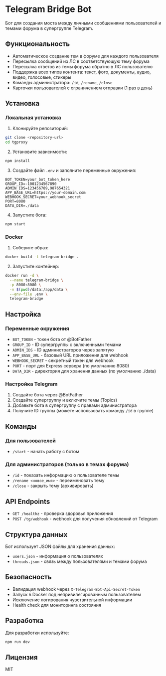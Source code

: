 # Telegram Bridge Bot

Бот для создания моста между личными сообщениями пользователей и темами форума в супергруппе Telegram.

## Функциональность

- Автоматическое создание тем в форуме для каждого пользователя
- Пересылка сообщений из ЛС в соответствующую тему форума
- Пересылка ответов из темы форума обратно в ЛС пользователю
- Поддержка всех типов контента: текст, фото, документы, аудио, видео, голосовые, стикеры
- Команды администратора: `/id`, `/rename`, `/close`
- Карточки пользователей с ограничением отправки (1 раз в день)

## Установка

### Локальная установка

1. Клонируйте репозиторий:
```bash
git clone <repository-url>
cd tgproxy
```

2. Установите зависимости:
```bash
npm install
```

3. Создайте файл `.env` и заполните переменные окружения:
```env
BOT_TOKEN=your_bot_token_here
GROUP_ID=-1001234567890
ADMIN_IDS=123456789,987654321
APP_BASE_URL=https://your-domain.com
WEBHOOK_SECRET=your_webhook_secret
PORT=8080
DATA_DIR=./data
```

4. Запустите бота:
```bash
npm start
```

### Docker

1. Соберите образ:
```bash
docker build -t telegram-bridge .
```

2. Запустите контейнер:
```bash
docker run -d \
  --name telegram-bridge \
  -p 8080:8080 \
  -v $(pwd)/data:/app/data \
  --env-file .env \
  telegram-bridge
```

## Настройка

### Переменные окружения

- `BOT_TOKEN` - токен бота от @BotFather
- `GROUP_ID` - ID супергруппы с включенными темами
- `ADMIN_IDS` - ID администраторов через запятую
- `APP_BASE_URL` - базовый URL приложения для webhook
- `WEBHOOK_SECRET` - секретный токен для webhook
- `PORT` - порт для Express сервера (по умолчанию 8080)
- `DATA_DIR` - директория для хранения данных (по умолчанию ./data)

### Настройка Telegram

1. Создайте бота через @BotFather
2. Создайте супергруппу и включите темы (Topics)
3. Добавьте бота в супергруппу с правами администратора
4. Получите ID группы (можете использовать команду `/id` в группе)

## Команды

### Для пользователей
- `/start` - начать работу с ботом

### Для администраторов (только в темах форума)
- `/id` - показать информацию о пользователе темы
- `/rename <новое_имя>` - переименовать тему
- `/close` - закрыть тему (архивировать)

## API Endpoints

- `GET /healthz` - проверка здоровья приложения
- `POST /tg/webhook` - webhook для получения обновлений от Telegram

## Структура данных

Бот использует JSON файлы для хранения данных:

- `users.json` - информация о пользователях
- `threads.json` - связь между пользователями и темами форума

## Безопасность

- Валидация webhook через `X-Telegram-Bot-Api-Secret-Token`
- Запуск в Docker под непривилегированным пользователем
- Исключение логирования чувствительной информации
- Health check для мониторинга состояния

## Разработка

Для разработки используйте:
```bash
npm run dev
```

## Лицензия

MIT